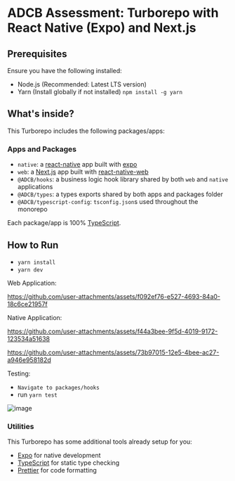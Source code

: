 # ADCB Assessment: Turborepo with React Native (Expo) and Next.js

## Prerequisites

Ensure you have the following installed:

- Node.js (Recommended: Latest LTS version)
- Yarn (Install globally if not installed) `npm install -g yarn`

## What's inside?

This Turborepo includes the following packages/apps:

### Apps and Packages

- `native`: a [react-native](https://reactnative.dev/) app built with [expo](https://docs.expo.dev/)
- `web`: a [Next.js](https://nextjs.org/) app built with [react-native-web](https://necolas.github.io/react-native-web/)
- `@ADCB/hooks`: a business logic hook library shared by both `web` and `native` applications
- `@ADCB/types`: a types exports shared by both apps and packages folder
- `@ADCB/typescript-config`: `tsconfig.json`s used throughout the monorepo

Each package/app is 100% [TypeScript](https://www.typescriptlang.org/).

## How to Run

- `yarn install`
- `yarn dev`

Web Application:

https://github.com/user-attachments/assets/f092ef76-e527-4693-84a0-18c6ce21957f

Native Application:

https://github.com/user-attachments/assets/f44a3bee-9f5d-4019-9172-123534a51638

https://github.com/user-attachments/assets/73b97015-12e5-4bee-ac27-a946e958182d

Testing:

- `Navigate to packages/hooks`
- run `yarn test`

![image](https://github.com/user-attachments/assets/1beed3e7-6d63-4950-80d0-58c5ebe92b2d)

### Utilities

This Turborepo has some additional tools already setup for you:

- [Expo](https://docs.expo.dev/) for native development
- [TypeScript](https://www.typescriptlang.org/) for static type checking
- [Prettier](https://prettier.io) for code formatting
